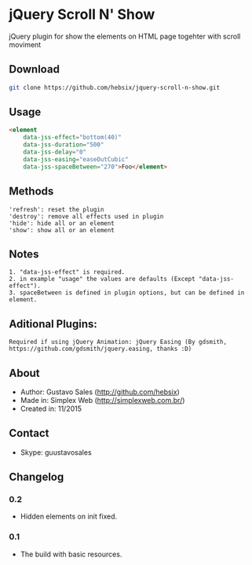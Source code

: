 # jQuery Scroll N' Show
jQuery plugin for show the elements on HTML page togehter with scroll moviment

## Download

```bash
git clone https://github.com/hebsix/jquery-scroll-n-show.git
```

## Usage

```html
<element 
    data-jss-effect="bottom(40)"
    data-jss-duration="500"
    data-jss-delay="0"
    data-jss-easing="easeOutCubic"
    data-jss-spaceBetween="270">Foo</element>
```
 
## Methods
    'refresh': reset the plugin
    'destroy': remove all effects used in plugin
    'hide': hide all or an element
    'show': show all or an element     
 
 
## Notes
    1. "data-jss-effect" is required.
    2. in example "usage" the values are defaults (Except "data-jss-effect").
    3. spaceBetween is defined in plugin options, but can be defined in element.

## Aditional Plugins:

    Required if using jQuery Animation: jQuery Easing (By gdsmith, https://github.com/gdsmith/jquery.easing, thanks :D)

## About
- Author: Gustavo Sales (http://github.com/hebsix)
- Made in: Simplex Web (http://simplexweb.com.br/)
- Created in: 11/2015

## Contact
- Skype: guustavosales

## Changelog
### 0.2
- Hidden elements on init fixed.

### 0.1
- The build with basic resources. 